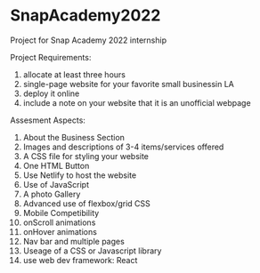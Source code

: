 # SnapAcademy2022
Project for Snap Academy 2022 internship

Project Requirements: 
1. allocate at least three hours
2. single-page website for your favorite small businessin LA
3. deploy it online
4. include a note on your website that it is an unofficial webpage

Assesment Aspects: 
1. About the Business Section
2. Images and descriptions of 3-4 items/services offered
3. A CSS file for styling your website
4. One HTML Button
5. Use Netlify to host the website
6. Use of JavaScript
7. A photo Gallery
8. Advanced use of flexbox/grid CSS
9. Mobile Competibility 
10. onScroll animations
11. onHover animations
12. Nav bar and multiple pages
13. Useage of a CSS or Javascript library
14. use web dev framework: React 
